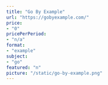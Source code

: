 ```yaml
---
title: "Go By Example"
url: "https://gobyexample.com/"
price: 
- "0"
pricePerPeriod: 
- "n/a"
format: 
- "example"
subject: 
- "go"
featured: "n"
picture: "/static/go-by-example.png"
---
```

